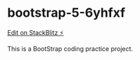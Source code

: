 # bootstrap-5-6yhfxf

[Edit on StackBlitz ⚡️](https://stackblitz.com/edit/bootstrap-5-6yhfxf)

This is a BootStrap coding practice project.